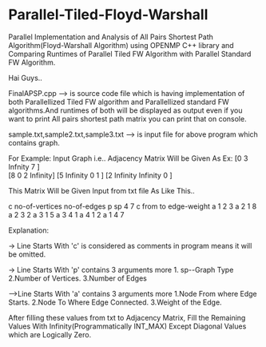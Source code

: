 # Parallel-Tiled-Floyd-Warshall
Parallel Implementation and Analysis of All Pairs Shortest Path Algorithm(Floyd-Warshall Algorithm) using OPENMP C++ library and Comparing Runtimes of Parallel Tiled FW Algorithm with Parallel Standard FW Algorithm.

Hai Guys..
   
   FinalAPSP.cpp --> is source code file which is having implementation of both Parallellized Tiled FW algorithm and Parallellized     standard FW algorithms.And runtimes of both will be displayed as output even if you want to print All pairs shortest path matrix you can print that on console.
   
sample.txt,sample2.txt,sample3.txt --> is input file for above program which contains graph.

For Example:
   Input Graph i.e.. Adjacency Matrix Will be Given As
   Ex:
 	[0    3         Infnity  7       ]                                                                                                                 
 	[8    0         2        Infinity]
 	[5    Infinity  0        1       ]
 	[2    Infinity  Infinity 0       ]

  This Matrix Will be Given Input from txt file As
  Like This..

  c no-of-vertices no-of-edges 
	p sp 4 7
	c from to edge-weight 
	a 1 2 3
	a 2 1 8
	a 2 3 2
	a 3 1 5
	a 3 4 1
	a 4 1 2
	a 1 4 7 

 Explanation:
   
  -> Line Starts With 'c' is considered as comments in program means it will be omitted.

  -> Line Starts With 'p' contains 3 arguments more
  		1. sp--Graph Type
  		2.Number of Vertices.
  		3.Number of Edges

  -->Line Starts With 'a' contains 3 arguments more
        1.Node From where Edge Starts.
        2.Node To Where Edge Connected.
        3.Weight of the Edge.

  After filling these values from txt to Adjacency Matrix, 
  Fill the Remaining Values With Infinity(Programmatically INT_MAX)
  Except Diagonal Values which are Logically Zero.
  
  
  
